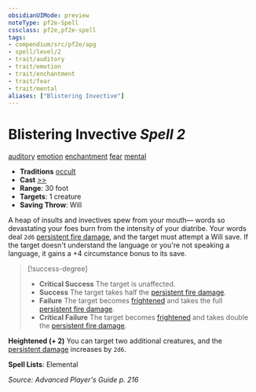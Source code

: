 ```yaml
---
obsidianUIMode: preview
noteType: pf2e-Spell
cssclass: pf2e,pf2e-spell
tags:
- compendium/src/pf2e/apg
- spell/level/2
- trait/auditory
- trait/emotion
- trait/enchantment
- trait/fear
- trait/mental
aliases: ["Blistering Invective"]
---
```

# Blistering Invective *Spell 2*   
[auditory](rules/traits/auditory.md "Auditory Effect Trait")  [emotion](rules/traits/emotion.md "Emotion Effect Trait")  [enchantment](rules/traits/enchantment.md "Enchantment School Trait")  [fear](rules/traits/fear.md "Fear Effect Trait")  [mental](rules/traits/mental.md "Mental Effect Trait")  

- **Traditions** [occult](rules/traits/occult.md "Occult Tradition Trait")
- **Cast** [>>](rules/core-rulebook/chapter-9-playing-the-game.md#Actions "Two-Action") 
- **Range**: 30 foot
- **Targets**: 1 creature
- **Saving Throw**: Will

A heap of insults and invectives spew from your mouth— words so devastating your foes burn from the intensity of your diatribe. Your words deal `2d6` [persistent fire damage](rules/conditions.md#Persistent%20Damage), and the target must attempt a Will save. If the target doesn't understand the language or you're not speaking a language, it gains a +4 circumstance bonus to its save.

> [!success-degree] 
> - **Critical Success** The target is unaffected.
> - **Success** The target takes half the [persistent fire damage](rules/conditions.md#Persistent%20Damage).
> - **Failure** The target becomes [frightened](rules/conditions.md#Frightened) and takes the full [persistent fire damage](rules/conditions.md#Persistent%20Damage).
> - **Critical Failure** The target becomes [frightened](rules/conditions.md#Frightened) and takes double the [persistent fire damage](rules/conditions.md#Persistent%20Damage).

**Heightened (+ 2)** You can target two additional creatures, and the [persistent damage](rules/conditions.md#Persistent%20Damage) increases by `2d6`.

**Spell Lists**: Elemental

*Source: Advanced Player's Guide p. 216*